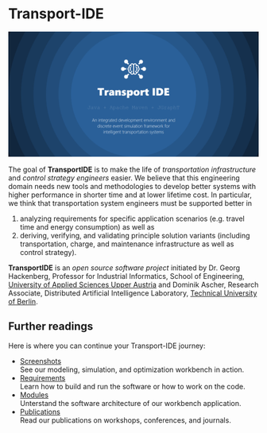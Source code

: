 # Transport-IDE

![](./images/social_preview.png)

The goal of **TransportIDE** is to make the life of *transportation infrastructure* and *control strategy engineers* easier.
We believe that this engineering domain needs new tools and methodologies to develop better systems with higher performance in shorter time and at lower lifetime cost.
In particular, we think that transportation system engineers must be supported better in

1. analyzing requirements for specific application scenarios (e.g. travel time and energy consumption) as well as
2. deriving, verifying, and validating principle solution variants (including transportation, charge, and maintenance infrastructure as well as control strategy).

**TransportIDE** is an *open source software project* initiated by Dr. Georg Hackenberg, Professor for Industrial Informatics, School of Engineering, [University of Applied Sciences Upper Austria](https://fh-ooe.at/) and Dominik Ascher, Research Associate, Distributed Artificial Intelligence Laboratory, [Technical University of Berlin](https://www.tu.berlin/).

## Further readings

Here is where you can continue your Transport-IDE journey:

* [Screenshots](./documents/Screenshots.md)<br/>See our modeling, simulation, and optimization workbench in action.
* [Requirements](./documents/Requirements.md)<br/>Learn how to build and run the software or how to work on the code.
* [Modules](./documents/Modules.md)<br/>Unterstand the software architecture of our workbench application.
* [Publications](./documents/Publications.md)<br/>Read our publications on workshops, conferences, and journals.